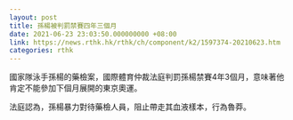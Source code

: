 ```yaml
---
layout: post
title: 孫楊被判罰禁賽四年三個月
date: 2021-06-23 23:03:50.000000000 +08:00
link: https://news.rthk.hk/rthk/ch/component/k2/1597374-20210623.htm
categories: rthk
---
```


國家隊泳手孫楊的藥檢案，國際體育仲裁法庭判罰孫楊禁賽4年3個月，意味著他肯定不能參加下個月展開的東京奧運。

法庭認為，孫楊暴力對待藥檢人員，阻止帶走其血液樣本，行為魯莽。
